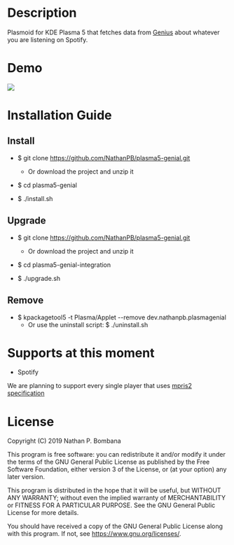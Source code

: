 # Description

Plasmoid for KDE Plasma 5 that fetches data from [Genius](https://genius.com) about whatever you are listening on Spotify.

# Demo

<img src="demo.gif">

# Installation Guide

## Install
- $ git clone https://github.com/NathanPB/plasma5-genial.git
    - Or download the project and unzip it

- $ cd plasma5-genial
- $ ./install.sh

## Upgrade

- $ git clone https://github.com/NathanPB/plasma5-genial.git
    - Or download the project and unzip it

- $ cd plasma5-genial-integration
- $ ./upgrade.sh


## Remove
- $ kpackagetool5 -t Plasma/Applet --remove dev.nathanpb.plasmagenial
    - Or use the uninstall script: $ ./uninstall.sh

# Supports at this moment
  - Spotify
  
We are planning to support every single player that uses [mpris2 specification](https://specifications.freedesktop.org/mpris-spec/2.2/)

# License

Copyright (C) 2019 Nathan P. Bombana

This program is free software: you can redistribute it and/or modify it under the terms of the GNU General Public License as published by the Free Software Foundation, either version 3 of the License, or (at your option) any later version.

This program is distributed in the hope that it will be useful, but WITHOUT ANY WARRANTY; without even the implied warranty of MERCHANTABILITY or FITNESS FOR A PARTICULAR PURPOSE. See the GNU General Public License for more details.

You should have received a copy of the GNU General Public License along with this program. If not, see https://www.gnu.org/licenses/.
